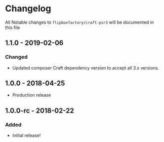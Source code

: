 # Changelog
All Notable changes to `flipboxfactory/craft-psr3` will be documented in this file

## 1.1.0 - 2019-02-06
### Changed
- Updated composer Craft dependency version to accept all 3.x versions.

## 1.0.0 - 2018-04-25
- Production release

## 1.0.0-rc - 2018-02-22
### Added
- Initial release!
